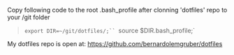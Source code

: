 Copy following code to the root .bash_profile after clonning 'dotfiles' repo to your /git folder

>`export DIR=~/git/dotfiles/;``
>`source $DIR.bash_profile;`

My dotfiles repo is open at: https://github.com/bernardolemgruber/dotfiles
